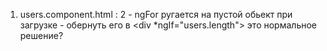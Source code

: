 1. users.component.html : 2 - ngFor ругается на пустой обьект при загрузке - обернуть его в  <div *ngIf="users.length"> это нормальное решение?
